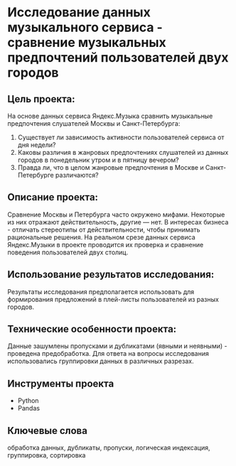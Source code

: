 # Исследование данных музыкального сервиса - сравнение музыкальных предпочтений пользователей двух городов


## Цель проекта:

На основе данных сервиса Яндекс.Музыка сравнить музыкальные предпочтения слушателей Москвы и Санкт-Петербурга:
1. Существует ли зависимость активности пользователей сервиса от дня недели?
2. Каковы различия в жанровых предпочтениях слушателей из данных городов в понедельник утром и в пятницу вечером?
3. Правда ли, что в целом жанровые предпочтения в Москве и Санкт-Петербурге различаются?


## Описание проекта:

Сравнение Москвы и Петербурга часто окружено мифами. Некоторые из них отражают действительность, другие — нет. В интересах бизнеса - отличать стереотипы от действительности, чтобы принимать рациональные решения. На реальном срезе данных сервиса Яндекс.Музыки в проекте проводится их проверка и сравнение поведения пользователей двух столиц.


## Использование результатов исследования:

Результаты исследования предполагается использовать для формирования предложений в плей-листы пользователей из разных городов.


## Технические особенности проекта:

Данные зашумлены пропусками и дубликатами (явными и неявными) - проведена предобработка.
Для ответа на вопросы исследования использовались группировки данных в различных разрезах.


## Инструменты проекта

- Python
- Pandas


## Ключевые слова

обработка данных, дубликаты, пропуски, логическая индексация, группировка, сортировка